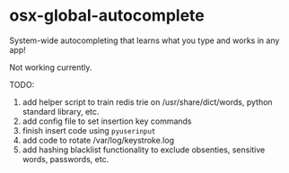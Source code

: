 # osx-global-autocomplete
System-wide autocompleting that learns what you type and works in any app!


Not working currently.

TODO:
 1. add helper script to train redis trie on /usr/share/dict/words, python standard library, etc.
 2. add config file to set insertion key commands
 3. finish insert code using `pyuserinput`
 4. add code to rotate /var/log/keystroke.log
 5. add hashing blacklist functionality to exclude obsenties, sensitive words, passwords, etc.
